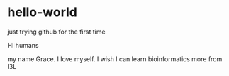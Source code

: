 # hello-world
just trying github for the first time

HI humans

my name Grace. I love myself. I wish I can learn bioinformatics more from I3L
